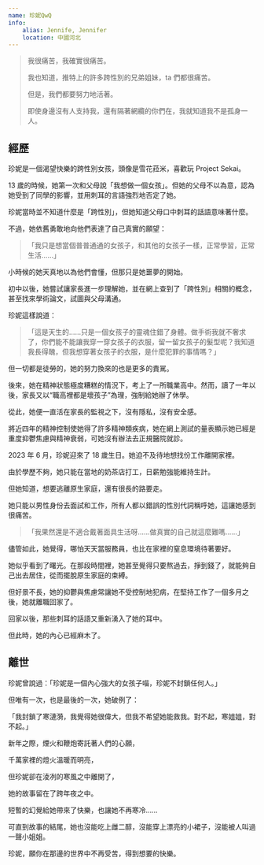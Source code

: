 ```yaml
---
name: 珍妮QwQ
info:
    alias: Jennife, Jennifer
    location: 中國河北
---
```


> 我很痛苦，我確實很痛苦。
> 
> 我也知道，推特上的許多跨性別的兄弟姐妹，ta 們都很痛苦。
> 
> 但是，我們都要努力地活著。
> 
> 即使身邊沒有人支持我，還有隔著網纜的你們在，我就知道我不是孤身一人。

## 經歷

珍妮是一個渴望快樂的跨性別女孩，頭像是雪花菈米，喜歡玩 Project Sekai。

13 歲的時候，她第一次和父母說「我想做一個女孩」。但她的父母不以為意，認為她受到了同學的影響，並用刺耳的言語強烈地否定了她。

珍妮當時並不知道什麼是「跨性別」，但她知道父母口中刺耳的話語意味著什麼。

不過，她依舊勇敢地向他們表達了自己真實的願望：

> 「我只是想當個普普通通的女孩子，和其他的女孩子一樣，正常學習，正常生活……」

小時候的她天真地以為他們會懂，但那只是她噩夢的開始。

初中以後，她嘗試讓家長進一步理解她，並在網上查到了「跨性別」相關的概念，甚至找來學術論文，試圖與父母溝通。

珍妮這樣說道：

> 「這是天生的……只是一個女孩子的靈魂住錯了身體。做手術我就不奢求了，你們能不能讓我穿一穿女孩子的衣服，留一留女孩子的髮型呢？我知道我長得醜，但我想穿著女孩子的衣服，是什麼犯罪的事情嗎？」

但一切都是徒勞的，她的努力換來的也是更多的責駡。

後來，她在精神狀態極度糟糕的情況下，考上了一所職業高中。然而，讀了一年以後，家長又以“職高裡都是壞孩子”為理，強制給她辦了休學。

從此，她便一直活在家長的監視之下，沒有隱私，沒有安全感。

將近四年的精神控制使她得了許多精神類疾病，她在網上測試的量表顯示她已經是重度抑鬱焦慮與精神衰弱，可她沒有辦法去正規醫院就診。

2023 年 6 月，珍妮迎來了 18 歲生日。她迫不及待地想找份工作離開家裡。

由於學歷不夠，她只能在當地的奶茶店打工，日薪勉強能維持生計。

但她知道，想要逃離原生家庭，還有很長的路要走。

她只能以男性身份去面試和工作，所有人都以錯誤的性別代詞稱呼她，這讓她感到很痛苦。

> 「我果然還是不適合戴著面具生活呀……做真實的自己就這麼難嗎……」

儘管如此，她覺得，哪怕天天當服務員，也比在家裡的窒息環境待著要好。

她似乎看到了曙光。在那段時間裡，她甚至覺得只要熬過去，掙到錢了，就能夠自己出去居住，從而擺脫原生家庭的束縛。

但好景不長，她的抑鬱與焦慮常讓她不受控制地犯病，在堅持工作了一個多月之後，她就離職回家了。

回家以後，那些刺耳的話語又重新湧入了她的耳中。

但此時，她的內心已經麻木了。

## 離世

珍妮曾說過：「珍妮是一個內心強大的女孩子喵，珍妮不封鎖任何人。」

但唯有一次，也是最後的一次，她破例了：

「我封鎖了寒漣漪，我覺得她很偉大，但我不希望她能救我。對不起，寒姐姐，對不起。」

新年之際，煙火和鞭炮寄託著人們的心願，

千萬家裡的燈火溫暖而明亮，

但珍妮卻在淩冽的寒風之中離開了，

她的故事留在了跨年夜之中。

短暫的幻覺給她帶來了快樂，也讓她不再寒冷……

可直到故事的結尾，她也沒能吃上雌二醇，沒能穿上漂亮的小裙子，沒能被人叫過一聲小姐姐。

珍妮，願你在那邊的世界中不再受苦，得到想要的快樂。
